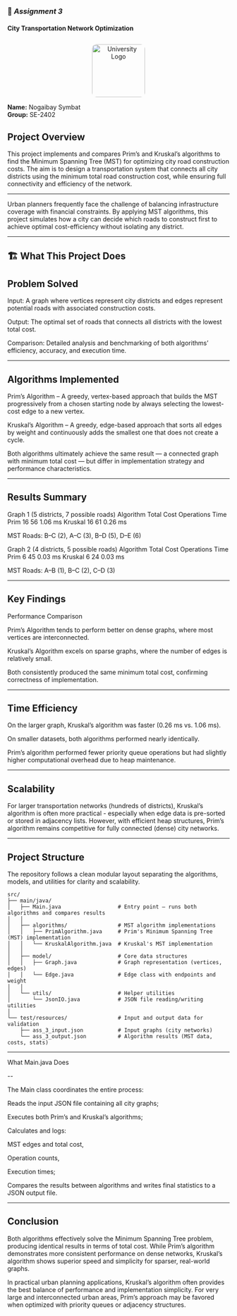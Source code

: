 ### 📘 *Assignment 3*  
#### **City Transportation Network Optimization**

<div align="center">
  <img src="assets/university_logo.png" alt="University Logo" width="120" style="border-radius:10px; margin-top:10px;">
</div>

**Name:** Nogaibay Symbat  
**Group:** SE-2402  

 Project Overview
--------
This project implements and compares Prim’s and Kruskal’s algorithms to find the Minimum Spanning Tree (MST) for optimizing city road construction costs.
The aim is to design a transportation system that connects all city districts using the minimum total road construction cost, while ensuring full connectivity and efficiency of the network.

----

Urban planners frequently face the challenge of balancing infrastructure coverage with financial constraints.
By applying MST algorithms, this project simulates how a city can decide which roads to construct first to achieve optimal cost-efficiency without isolating any district.


--------

🏗️ What This Project Does
-----
Problem Solved
---

Input: A graph where vertices represent city districts and edges represent potential roads with associated construction costs.

Output: The optimal set of roads that connects all districts with the lowest total cost.

Comparison: Detailed analysis and benchmarking of both algorithms’ efficiency, accuracy, and execution time.

-------

Algorithms Implemented
-----

Prim’s Algorithm – A greedy, vertex-based approach that builds the MST progressively from a chosen starting node by always selecting the lowest-cost edge to a new vertex.

Kruskal’s Algorithm – A greedy, edge-based approach that sorts all edges by weight and continuously adds the smallest one that does not create a cycle.

Both algorithms ultimately achieve the same result — a connected graph with minimum total cost — but differ in implementation strategy and performance characteristics.

--------

Results Summary
----
Graph 1 (5 districts, 7 possible roads)
Algorithm	Total Cost	Operations	Time
Prim	16	56	1.06 ms
Kruskal	16	61	0.26 ms

MST Roads: B–C (2), A–C (3), B–D (5), D–E (6)

Graph 2 (4 districts, 5 possible roads)
Algorithm	Total Cost	Operations	Time
Prim	6	45	0.03 ms
Kruskal	6	24	0.03 ms

MST Roads: A–B (1), B–C (2), C–D (3)


------


 Key Findings
 ----
Performance Comparison

Prim’s Algorithm tends to perform better on dense graphs, where most vertices are interconnected.

Kruskal’s Algorithm excels on sparse graphs, where the number of edges is relatively small.

Both consistently produced the same minimum total cost, confirming correctness of implementation.

-----

Time Efficiency
------

On the larger graph, Kruskal’s algorithm was faster (0.26 ms vs. 1.06 ms).

On smaller datasets, both algorithms performed nearly identically.

Prim’s algorithm performed fewer priority queue operations but had slightly higher computational overhead due to heap maintenance.

------

Scalability
----
For larger transportation networks (hundreds of districts), Kruskal’s algorithm is often more practical -
especially when edge data is pre-sorted or stored in adjacency lists.
However, with efficient heap structures, Prim’s algorithm remains competitive for fully connected (dense) city networks.

-----

Project Structure
---
The repository follows a clean modular layout separating the algorithms, models, and utilities for clarity and scalability.

```text
src/
├── main/java/
│   ├── Main.java                  # Entry point – runs both algorithms and compares results
│   │
│   ├── algorithms/                # MST algorithm implementations
│   │   ├── PrimAlgorithm.java     # Prim's Minimum Spanning Tree (MST) implementation
│   │   └── KruskalAlgorithm.java  # Kruskal's MST implementation
│   │
│   ├── model/                     # Core data structures
│   │   ├── Graph.java             # Graph representation (vertices, edges)
│   │   └── Edge.java              # Edge class with endpoints and weight
│   │
│   └── utils/                     # Helper utilities
│       └── JsonIO.java            # JSON file reading/writing utilities
│
└── test/resources/                # Input and output data for validation
    ├── ass_3_input.json           # Input graphs (city networks)
    └── ass_3_output.json          # Algorithm results (MST data, costs, stats)
```
------

 What Main.java Does

 --

The Main class coordinates the entire process:

Reads the input JSON file containing all city graphs;

Executes both Prim’s and Kruskal’s algorithms;

Calculates and logs:

MST edges and total cost,

Operation counts,

Execution times;

Compares the results between algorithms and writes final statistics to a JSON output file.

------

 Conclusion
 ---

Both algorithms effectively solve the Minimum Spanning Tree problem, producing identical results in terms of total cost.
While Prim’s algorithm demonstrates more consistent performance on dense networks, Kruskal’s algorithm shows superior speed and simplicity for sparser, real-world graphs.

In practical urban planning applications, Kruskal’s algorithm often provides the best balance of performance and implementation simplicity.
For very large and interconnected urban areas, Prim’s approach may be favored when optimized with priority queues or adjacency structures.
